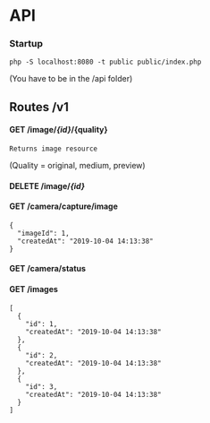 # API
### Startup
    php -S localhost:8080 -t public public/index.php
(You have to be in the /api folder)
## Routes /v1
#### GET /image/_{id}_/{quality}
    Returns image resource   
(Quality = original, medium, preview)    
#### DELETE /image/_{id}_
#### GET /camera/capture/image
    {
      "imageId": 1,
      "createdAt": "2019-10-04 14:13:38"
    }
#### GET /camera/status
#### GET /images
    [
      {
        "id": 1,
        "createdAt": "2019-10-04 14:13:38"
      },
      {
        "id": 2,
        "createdAt": "2019-10-04 14:13:38"
      },
      {
        "id": 3,
        "createdAt": "2019-10-04 14:13:38"
      }
    ]

